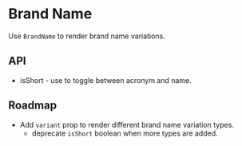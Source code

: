 # Brand Name

Use `BrandName` to render brand name variations.

## API

- isShort - use to toggle between acronym and name.

## Roadmap

- Add `variant` prop to render different brand name variation types.
  - deprecate `isShort` boolean when more types are added.
